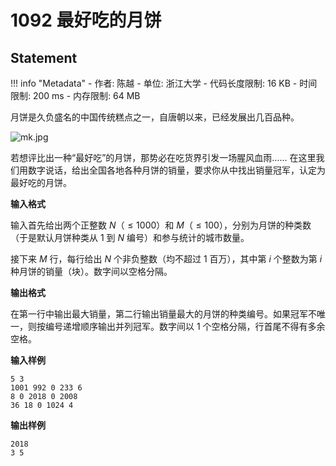 
# 1092 最好吃的月饼

## Statement

!!! info "Metadata"
    - 作者: 陈越
    - 单位: 浙江大学
    - 代码长度限制: 16 KB
    - 时间限制: 200 ms
    - 内存限制: 64 MB

月饼是久负盛名的中国传统糕点之一，自唐朝以来，已经发展出几百品种。

![mk.jpg](~/fcb325a0-7090-4bf4-acb0-d4d7ea832f27.jpg)


若想评比出一种“最好吃”的月饼，那势必在吃货界引发一场腥风血雨…… 在这里我们用数字说话，给出全国各地各种月饼的销量，要求你从中找出销量冠军，认定为最好吃的月饼。

**输入格式**

输入首先给出两个正整数 $N$（$\le 1000$）和 $M$（$\le 100$），分别为月饼的种类数（于是默认月饼种类从 1 到 $N$ 编号）和参与统计的城市数量。

接下来 $M$ 行，每行给出 $N$ 个非负整数（均不超过 1 百万），其中第 $i$ 个整数为第 $i$ 种月饼的销量（块）。数字间以空格分隔。

**输出格式**

在第一行中输出最大销量，第二行输出销量最大的月饼的种类编号。如果冠军不唯一，则按编号递增顺序输出并列冠军。数字间以 1 个空格分隔，行首尾不得有多余空格。

**输入样例**
```plaintext
5 3
1001 992 0 233 6
8 0 2018 0 2008
36 18 0 1024 4
```

**输出样例**
```plaintext
2018
3 5
```

